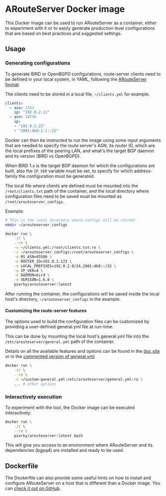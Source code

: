 # ARouteServer Docker image

This Docker image can be used to run ARouteServer as a container, either to experiment with it or to easily generate production level configurations that are based on best practices and suggested settings.

## Usage

### Generating configurations

To generate BIRD or OpenBGPD configurations, route-server clients need to be defined in your local system, in YAML, following the [ARouteServer format](https://github.com/pierky/arouteserver/blob/master/config.d/clients.yml).

The clients need to be stored in a local file, `~/clients.yml` for example.

```yaml
clients:
  - asn: 3333
    ip: "192.0.2.11"
  - asn: 10745
    ip:
    - "192.0.2.22"
    - "2001:db8:1:1::22"
```

Docker can then be instructed to run the image using some input arguments that are needed to specify the route server's ASN, its router ID, which are the local prefixes of the peering LAN, and what's the target BGP daemon and its version (BIRD vs OpenBGPD).

When BIRD 1.x is the target BGP daemon for which the configurations are built, also the `IP_VER` variable must be set, to specify for which address-family the configuration must be generated.

The local file where clients are defined must be mounted into the `/root/clients.txt` path of the container, and the local directory where configuration files need to be saved must be mounted as `/root/arouteserver_configs`.

Example:

```bash
# This is the local directory where configs will be stored:
mkdir ~/arouteserver_configs

docker run \
    -it \
    --rm \
    -v ~/clients.yml:/root/clients.txt:ro \
    -v ~/arouteserver_configs:/root/arouteserver_configs \
    -e RS_ASN=65500 \
    -e ROUTER_ID=192.0.2.123 \
    -e LOCAL_PREFIXES=192.0.2.0/24,2001:db8::/32 \
    -e IP_VER=4 \
    -e DAEMON=bird \
    -e VERSION=1.6.8 \
    pierky/arouteserver:latest
```

After running the container, the configurations will be saved inside the local host's directory, `~/arouteserver_configs` in the example.

#### Customizing the route-server features

The options used to build the configuration files can be customized by providing a user-defined general.yml file at run-time.

This can be done by mounting the local host's general.yml file into the `/etc/arouteserver/general.yml` path of the container.

Details on all the available features and options can be found in the [doc site](https://arouteserver.readthedocs.io/en/latest/CONFIG.html) or in the [commented version of general.yml](https://github.com/pierky/arouteserver/blob/master/config.d/general.yml).

```bash
docker run \
    -it \
    --rm \
    -v ~/custom-general.yml:/etc/arouteserver/general.yml:ro \
    ... # other options
```

### Interactively execution

To experiment with the tool, the Docker image can be executed interactively:

```bash
docker run \
    -it \
    --rm \
    pierky/arouteserver:latest bash
```

This will give you access to an environment where ARouteServer and its dependencies (bgpq4) are installed and ready to be used.

## Dockerfile

The Dockerfile can also provide some useful hints on how to install and configure ARouteServer on a host that is different than a Docker image. You can [check it out on GitHub](https://github.com/pierky/arouteserver/blob/master/docker/Dockerfile).
